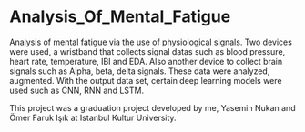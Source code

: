 # Analysis_Of_Mental_Fatigue
Analysis of mental fatigue via the use of physiological signals.
Two devices were used, a wristband that collects signal datas such as blood pressure, heart rate, temperature, IBI and EDA.
Also another device to collect brain signals such as Alpha, beta, delta signals.
These data were analyzed, augmented.
With the output data set, certain deep learning models were used such as CNN, RNN and LSTM.

This project was a graduation project developed by me, Yasemin Nukan and Ömer Faruk Işık at Istanbul Kultur University.

